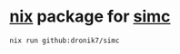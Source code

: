 # [nix](https://nixos.org) package for [simc](https://github.com/simulationcraft/simc)

`nix run github:dronik7/simc`
